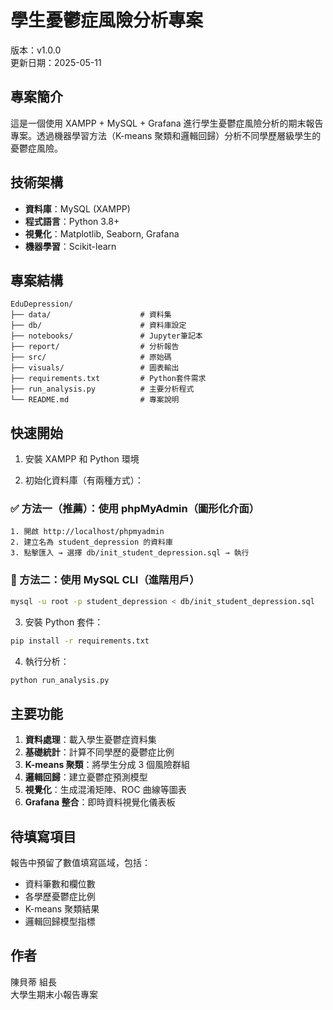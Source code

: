 # 學生憂鬱症風險分析專案

版本：v1.0.0  
更新日期：2025-05-11

## 專案簡介

這是一個使用 XAMPP + MySQL + Grafana 進行學生憂鬱症風險分析的期末報告專案。透過機器學習方法（K-means 聚類和邏輯回歸）分析不同學歷層級學生的憂鬱症風險。

## 技術架構

- **資料庫**：MySQL (XAMPP)
- **程式語言**：Python 3.8+
- **視覺化**：Matplotlib, Seaborn, Grafana
- **機器學習**：Scikit-learn

## 專案結構

```
EduDepression/
├── data/                    # 資料集
├── db/                      # 資料庫設定
├── notebooks/               # Jupyter筆記本
├── report/                  # 分析報告
├── src/                     # 原始碼
├── visuals/                 # 圖表輸出
├── requirements.txt         # Python套件需求
├── run_analysis.py          # 主要分析程式
└── README.md                # 專案說明
```

## 快速開始

1. 安裝 XAMPP 和 Python 環境

2. 初始化資料庫（有兩種方式）：

### ✅ 方法一（推薦）：使用 phpMyAdmin（圖形化介面）

```
1. 開啟 http://localhost/phpmyadmin
2. 建立名為 student_depression 的資料庫
3. 點擊匯入 → 選擇 db/init_student_depression.sql → 執行
```

### 🧪 方法二：使用 MySQL CLI（進階用戶）

```bash
mysql -u root -p student_depression < db/init_student_depression.sql
```

3. 安裝 Python 套件：

```bash
pip install -r requirements.txt
```

4. 執行分析：

```bash
python run_analysis.py
```

## 主要功能

1. **資料處理**：載入學生憂鬱症資料集
2. **基礎統計**：計算不同學歷的憂鬱症比例
3. **K-means 聚類**：將學生分成 3 個風險群組
4. **邏輯回歸**：建立憂鬱症預測模型
5. **視覺化**：生成混淆矩陣、ROC 曲線等圖表
6. **Grafana 整合**：即時資料視覺化儀表板

## 待填寫項目

報告中預留了數值填寫區域，包括：

- 資料筆數和欄位數
- 各學歷憂鬱症比例
- K-means 聚類結果
- 邏輯回歸模型指標

## 作者

陳貝蒂 組長  
大學生期末小報告專案
